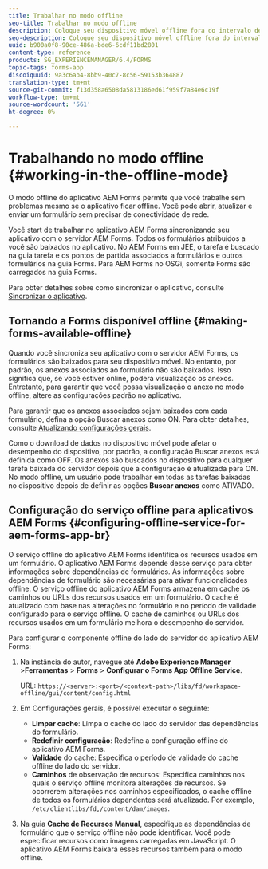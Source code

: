 ```yaml
---
title: Trabalhar no modo offline
seo-title: Trabalhar no modo offline
description: Coloque seu dispositivo móvel offline fora do intervalo de rede do AEM Forms ou em um modo completamente offline e trabalhe no aplicativo AEM Forms
seo-description: Coloque seu dispositivo móvel offline fora do intervalo de rede do AEM Forms ou em um modo completamente offline e trabalhe no aplicativo AEM Forms
uuid: b900a0f8-90ce-486a-bde6-6cdf11bd2801
content-type: reference
products: SG_EXPERIENCEMANAGER/6.4/FORMS
topic-tags: forms-app
discoiquuid: 9a3c6ab4-8bb9-40c7-8c56-59153b364887
translation-type: tm+mt
source-git-commit: f13d358a6508da5813186ed61f959f7a84e6c19f
workflow-type: tm+mt
source-wordcount: '561'
ht-degree: 0%

---
```



# Trabalhando no modo offline {#working-in-the-offline-mode}

O modo offline do aplicativo AEM Forms permite que você trabalhe sem problemas mesmo se o aplicativo ficar offline. Você pode abrir, atualizar e enviar um formulário sem precisar de conectividade de rede.

Você start de trabalhar no aplicativo AEM Forms sincronizando seu aplicativo com o servidor AEM Forms. Todos os formulários atribuídos a você são baixados no aplicativo. No AEM Forms em JEE, o tarefa é buscado na guia tarefa e os pontos de partida associados a formulários e outros formulários na guia Forms. Para AEM Forms no OSGi, somente Forms são carregados na guia Forms.

Para obter detalhes sobre como sincronizar o aplicativo, consulte [Sincronizar o aplicativo](/help/forms/using/sync-app.md).

## Tornando a Forms disponível offline {#making-forms-available-offline}

Quando você sincroniza seu aplicativo com o servidor AEM Forms, os formulários são baixados para seu dispositivo móvel. No entanto, por padrão, os anexos associados ao formulário não são baixados. Isso significa que, se você estiver online, poderá visualização os anexos. Entretanto, para garantir que você possa visualização o anexo no modo offline, altere as configurações padrão no aplicativo.

Para garantir que os anexos associados sejam baixados com cada formulário, defina a opção Buscar anexos como ON. Para obter detalhes, consulte [Atualizando configurações gerais](/help/forms/using/update-general-settings.md).

Como o download de dados no dispositivo móvel pode afetar o desempenho do dispositivo, por padrão, a configuração Buscar anexos está definida como OFF. Os anexos são buscados no dispositivo para qualquer tarefa baixada do servidor depois que a configuração é atualizada para ON. No modo offline, um usuário pode trabalhar em todas as tarefas baixadas no dispositivo depois de definir as opções **Buscar anexos** como ATIVADO.

## Configuração do serviço offline para aplicativos AEM Forms {#configuring-offline-service-for-aem-forms-app-br}

O serviço offline do aplicativo AEM Forms identifica os recursos usados em um formulário. O aplicativo AEM Forms depende desse serviço para obter informações sobre dependências de formulários. As informações sobre dependências de formulário são necessárias para ativar funcionalidades offline. O serviço offline do aplicativo AEM Forms armazena em cache os caminhos ou URLs dos recursos usados em um formulário. O cache é atualizado com base nas alterações no formulário e no período de validade configurado para o serviço offline. O cache de caminhos ou URLs dos recursos usados em um formulário melhora o desempenho do servidor.

Para configurar o componente offline do lado do servidor do aplicativo AEM Forms:

1. Na instância do autor, navegue até **Adobe Experience Manager** >**Ferramentas** > **Forms** > **Configurar o Forms App Offline Service**.

   URL: `https://<server>:<port>/<context-path>/libs/fd/workspace-offline/gui/content/config.html`

1. Em Configurações gerais, é possível executar o seguinte:

   * **Limpar cache**: Limpa o cache do lado do servidor das dependências do formulário.
   * **Redefinir configuração**: Redefine a configuração offline do aplicativo AEM Forms.
   * **Validade** do cache: Especifica o período de validade do cache offline do lado do servidor.
   * **Caminhos** de observação de recursos: Especifica caminhos nos quais o serviço offline monitora alterações de recursos. Se ocorrerem alterações nos caminhos especificados, o cache offline de todos os formulários dependentes será atualizado. Por exemplo, `/etc/clientlibs/fd,/content/dam/images`.

1. Na guia **Cache de Recursos Manual**, especifique as dependências de formulário que o serviço offline não pode identificar. Você pode especificar recursos como imagens carregadas em JavaScript. O aplicativo AEM Forms baixará esses recursos também para o modo offline.
